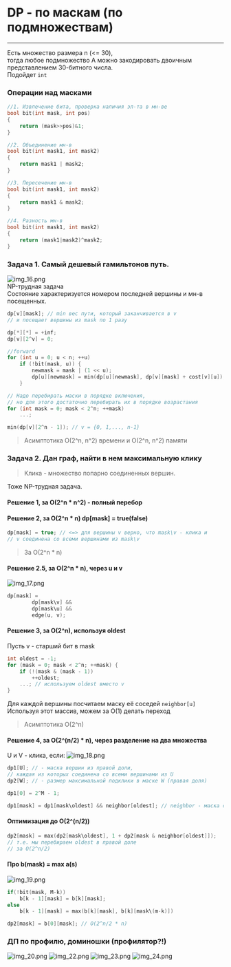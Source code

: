 # DP - по маскам (по подмножествам)
***
Есть множество размера n (<= 30),  
тогда любое подмножество A можно закодировать двоичным представлением 30-битного числа.  
Подойдет ``int`` 
### Операции над масками

```c++
//1. Извлечение бита, проверка наличия эл-та в мн-ве
bool bit(int mask, int pos) 
{
    return (mask>>pos)&1; 
}
```
```c++
//2. Объединение мн-в
bool bit(int mask1, int mask2) 
{
    return mask1 | mask2; 
}
```
```c++
//3. Пересечение мн-в
bool bit(int mask1, int mask2) 
{
    return mask1 & mask2; 
}
```
```c++
//4. Разность мн-в
bool bit(int mask1, int mask2) 
{
    return (mask1|mask2)^mask2; 
}
```
### Задача 1. Самый дешевый гамильтонов путь.
![img_16.png](img_16.png)  
NP-трудная задача  
Состояние характеризуется номером последней вершины и мн-в посещенных.
```c++
dp[v][mask]; // min вес пути, который заканчивается в v
// и посещает вершины из mask по 1 разу
```
```c++
dp[*][*] = +inf;
dp[v][2^v] = 0;
```
```c++
//forward
for (int u = 0; u < n; ++u)
    if (!bit(mask, u)) {
        newmask = mask | (1 << u);
        dp[u][newmask] = min(dp[u][newmask], dp[v][mask] + cost[v][u]);
    }
```
```c++
// Надо перебирать маски в порядке включения,
// но для этого достаточно перебирать их в порядке возрастания
for (int mask = 0; mask < 2^n; ++mask)
    ...;
```
```c++
min(dp[v][2^n - 1]); // v = {0, 1,..., n-1}
```
> Асимптотика О(2^n, n^2) времени и О(2^n, n^2) памяти
### Задача 2. Дан граф, найти в нем максимальную клику
> Клика - множество попарно соединенных вершин.  

Тоже NP-трудная задача. 
#### Решение 1, за О(2^n * n^2) - полный перебор  

#### Решение 2, за О(2^n * n) dp[mask] = true(false)
```c++
dp[mask] = true; // <=> для вершины v верно, что mask\v - клика и
// v соединена со всеми вершинами из mask\v
```
> За О(2^n * n)
#### Решение 2.5, за О(2^n * n), через u и v
![img_17.png](img_17.png)
```c++
dp[mask] = 
        dp[mask\v] &&
        dp[mask\u] &&
        edge(u, v);
```
#### Решение 3, за O(2^n), используя oldest
Пусть v - старший бит в mask
```c++
int oldest = -1;
for (mask = 0; mask < 2^n; ++mask) {
    if (!(mask & (mask - 1))
        ++oldest;
    ...; // используем oldest вместо v
}
```
Для каждой вершины посчитаем маску её соседей ``neighbor[u]``  
Используя этот массив, можем за О(1) делать переход
> Асимптотика O(2^n)
#### Решение 4, за O(2^(n/2) * n), через разделение на два множества
U и V - клика, если:
![img_18.png](img_18.png)
```c++
dp1[U]; // - маска вершин из правой доли,
// каждая из которых соединена со всеми вершинами из U 
dp2[W]; // - размер максимальной подклики в маске W (правая доля)
```
```c++
dp1[0] = 2^M - 1;
```
```c++
dp1[mask] = dp1[mask\oldest] && neighbor[oldest]; // neighbor - маска соседей oldest в правой доле
```
#### Оптимизация до O(2^(n/2))
```c++
dp2[mask] = max(dp2[mask\oldest], 1 + dp2[mask & neighbor[oldest]]);
// т.е. мы перебираем oldest в правой доле
// за O(2^n/2)
```
#### Про b(mask) = max a(s)
![img_19.png](img_19.png)
```c++
if(!bit(mask, M-k)) 
    b[k - 1][mask] = b[k][mask];
else
    b[k - 1][mask] = max(b[k][mask], b[k][mask\(m-k)])
```
```c++
dp2[mask] = b[0][mask]; // O(2^n/2 * n)
```

### ДП по профилю, доминошки (профилятор?!)
![img_20.png](img_20.png)
![img_22.png](img_22.png)
![img_23.png](img_23.png)
![img_24.png](img_24.png)
